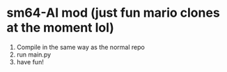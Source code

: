 # sm64-AI mod (just fun mario clones at the moment lol)
1. Compile in the same way as the normal repo
2. run main.py
3. have fun!